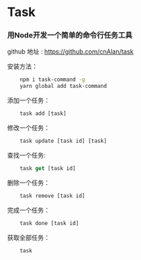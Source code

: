 # Task
### 用Node开发一个简单的命令行任务工具

github 地址 : https://github.com/cnAlan/task

安装方法：
```bash
    npm i task-command -g
    yarn global add task-command
```

添加一个任务：
```javascript
    task add [task]
```

修改一个任务：
```javascript
    task update [task id] [task]
```

查找一个任务:
```javascript
    task get [task id]
```

删除一个任务：
```javascript
    task remove [task id]
```

完成一个任务：
```javascript
    task done [task id]
```

获取全部任务：
```javascript
    task
```
